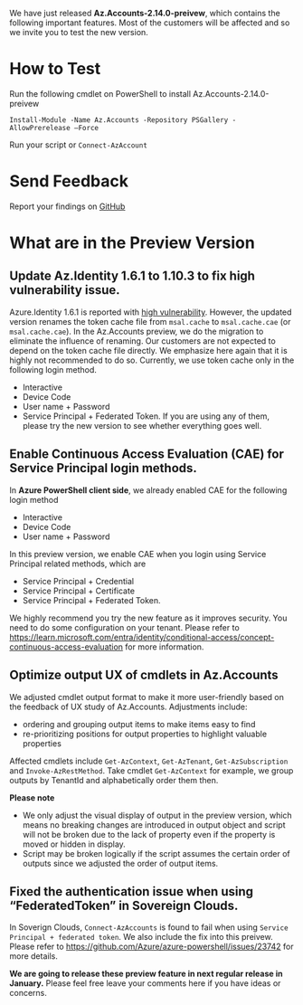 We have just released **Az.Accounts-2.14.0-preivew**, which contains the following important features. Most of the customers will be affected and so we invite you to test the new version.
# How to Test 
Run the following cmdlet on PowerShell to install Az.Accounts-2.14.0-preivew 
```pwsh
Install-Module -Name Az.Accounts -Repository PSGallery -AllowPrerelease –Force 
```
Run your script or `Connect-AzAccount`
# Send Feedback 
Report your findings on [GitHub](https://github.com/Azure/azure-powershell/issue)

# What are in the Preview Version

## Update Az.Identity 1.6.1 to 1.10.3 to fix high vulnerability issue.  
Azure.Identity 1.6.1 is reported with [high vulnerability](https://dev.azure.com/azclitools/release/_componentGovernance/202327/alert/8736219?branchMoniker=main). However, the updated version renames the token cache file from `msal.cache` to `msal.cache.cae` (or `msal.cache.cae`). In the Az.Accounts preview, we do the migration to eliminate the influence of renaming. Our customers are not expected to depend on the token cache file directly. We emphasize here again that it is highly not recommended to do so. Currently, we use token cache only in the following login method.  
- Interactive 
- Device Code 
- User name + Password 
- Service Principal + Federated Token.
If you are using any of them, please try the new version to see whether everything goes well. 
## Enable Continuous Access Evaluation (CAE) for Service Principal login methods.  
In **Azure PowerShell client side**, we already enabled CAE for the following login method
- Interactive 
- Device Code 
- User name + Password 

In this preview version, we enable CAE when you login using Service Principal related methods, which are
- Service Principal + Credential
- Service Principal + Certificate
- Service Principal + Federated Token.

We highly recommend you try the new feature as it improves security. You need to do some configuration on your tenant. Please refer to https://learn.microsoft.com/entra/identity/conditional-access/concept-continuous-access-evaluation for more information. 

## Optimize output UX of cmdlets in Az.Accounts 
We adjusted cmdlet output format to make it more user-friendly based on the feedback of UX study of Az.Accounts. Adjustments include:
- ordering and grouping output items to make items easy to find
- re-prioritizing positions for output properties to highlight valuable properties

Affected cmdlets include `Get-AzContext`, `Get-AzTenant`, `Get-AzSubscription` and `Invoke-AzRestMethod`. Take cmdlet `Get-AzContext` for example, we group outputs by TenantId and alphabetically order them then. 


**Please note** 
- We only adjust the visual display of output in the preview version, which means no breaking changes are introduced in output object and script will not be broken due to the lack of property even if the property is moved or hidden in display.
- Script may be broken logically if the script assumes the certain order of outputs since we adjusted the order of output items. 

## Fixed the authentication issue when using “FederatedToken” in Sovereign Clouds. 
In Soverign Clouds, `Connect-AzAccounts` is found to fail when using `Service Principal + federated token`. We also include the fix into this preivew. Please refer to https://github.com/Azure/azure-powershell/issues/23742 for more details.

**We are going to release these preview feature in next regular release in January.** Please feel free leave your comments here if you have ideas or concerns.
